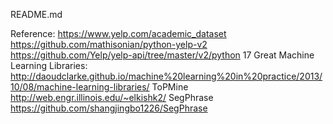 README.md

Reference:
https://www.yelp.com/academic_dataset
https://github.com/mathisonian/python-yelp-v2
https://github.com/Yelp/yelp-api/tree/master/v2/python
17 Great Machine Learning Libraries:
http://daoudclarke.github.io/machine%20learning%20in%20practice/2013/10/08/machine-learning-libraries/
ToPMine
http://web.engr.illinois.edu/~elkishk2/
SegPhrase
https://github.com/shangjingbo1226/SegPhrase